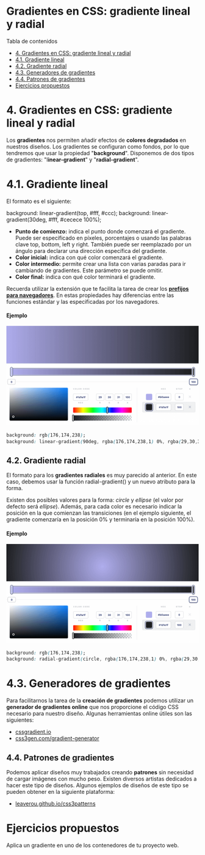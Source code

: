 # **Gradientes en CSS: gradiente lineal y radial**

Tabla de contenidos

-   [4. Gradientes en CSS: gradiente lineal y radial](#4_Gradientes-en-CSS-gradiente-lineal-y-radial)
-   [4.1. Gradiente lineal](#41-Gradiente-lineal)
-   [4.2. Gradiente radial](#42-Gradiente-radial)
-   [4.3. Generadores de gradientes](#43-Generadores-de-gradientes)
-   [4.4. Patrones de gradientes](#44-Patrones-de-gradientes)
-   [Ejercicios propuestos](#Ejercicios-propuestos)

# 4. Gradientes en CSS: gradiente lineal y radial

Los **gradientes** nos permiten añadir efectos de **colores degradados** en nuestros diseños. Los gradientes se configuran como fondos, por lo que tendremos que usar la propiedad "**background**". Disponemos de dos tipos de gradientes: "l**inear-gradient**" y "**radial-gradient**".

# 4.1. Gradiente lineal

El formato es el siguiente:

background: linear-gradient(top, #fff, #ccc);
background: linear-gradient(30deg, #fff, #cecece 100%);

-   **Punto de comienzo:** indica el punto donde comenzará el gradiente. Puede ser especificado en píxeles, porcentajes o usando las palabras clave top, bottom, left y right. También puede ser reemplazado por un ángulo para declarar una dirección específica del gradiente.
-   **Color inicial:** indica con qué color comenzará el gradiente.
-   **Color intermedio:** permite crear una lista con varias paradas para ir cambiando de gradientes. Este parámetro se puede omitir.
-   **Color final:** indica con qué color terminará el gradiente.

Recuerda utilizar la extensión que te facilita la tarea de crear los [**prefijos para navegadores**](https://github.com/Sergio-Rey-Personal/DIW/blob/master/UD03_Disenyo_y_maquetacion_web_con_HTML5_y_CSS3/UD03_31_PrefijosNavegadoresCSS.md). En estas propiedades hay diferencias entre las funciones estándar y las especificadas por los navegadores.

#### Ejemplo

![gradiante lineal CSS](img/gradiante-lineal-CSS.png)

```css
background: rgb(176,174,238);
background: linear-gradient(90deg, rgba(176,174,238,1) 0%, rgba(29,30,31,1) 100%);
```

## 4.2. Gradiente radial

El formato para los **gradientes radiales** es muy parecido al anterior. En este caso, debemos usar la función radial-gradient() y un nuevo atributo para la forma.

Existen dos posibles valores para la forma: *circle* y *ellipse* (el valor por defecto será *ellipse*). Además, para cada color es necesario indicar la posición en la que comienzan las transiciones (en el ejemplo siguiente, el gradiente comenzaría en la posición 0% y terminaría en la posición 100%).

#### Ejemplo

![gradiante radial CSS](img/gradiante-radial-CSS.png)
```css
background: rgb(176,174,238);
background: radial-gradient(circle, rgba(176,174,238,1) 0%, rgba(29,30,31,1) 100%);
```

# 4.3. Generadores de gradientes

Para facilitarnos la tarea de la **creación de gradientes** podemos utilizar un **generador de gradientes online** que nos proporcione el código CSS necesario para nuestro diseño. Algunas herramientas online útiles son las siguientes:

-   [cssgradient.io](https://cssgradient.io/)
-   [css3gen.com/gradient-generator](http://css3gen.com/gradient-generator/)

## 4.4. Patrones de gradientes

Podemos aplicar diseños muy trabajados creando **patrones** sin necesidad de cargar imágenes con mucho peso. Existen diversos artistas dedicados a hacer este tipo de diseños. Algunos ejemplos de diseños de este tipo se pueden obtener en la siguiente plataforma:

-   [leaverou.github.io/css3patterns](https://leaverou.github.io/css3patterns/)

# Ejercicios propuestos

Aplica un gradiente en uno de los contenedores de tu proyecto web.